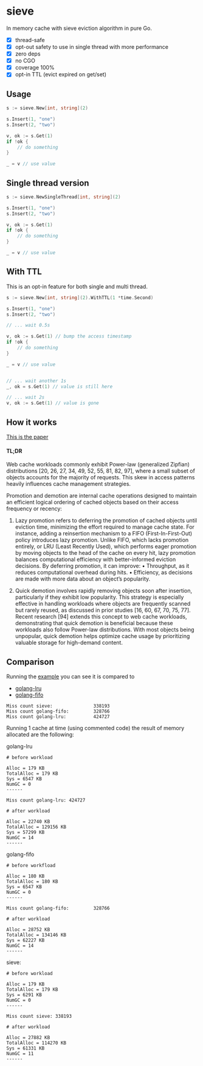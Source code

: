 # sieve

In memory cache with sieve eviction algorithm in pure Go.

- [x] thread-safe
- [x] opt-out safety to use in single thread with more performance
- [x] zero deps
- [x] no CGO
- [x] coverage 100%
- [x] opt-in TTL (evict expired on get/set)

## Usage

```go
s := sieve.New[int, string](2)

s.Insert(1, "one")
s.Insert(2, "two")

v, ok := s.Get(1)
if !ok {
    // do something
}

_ = v // use value
```

## Single thread version

```go
s := sieve.NewSingleThread[int, string](2)

s.Insert(1, "one")
s.Insert(2, "two")

v, ok := s.Get(1)
if !ok {
    // do something
}

_ = v // use value
```

## With TTL

This is an opt-in feature for both single and multi thread.

```go
s := sieve.New[int, string](2).WithTTL(1 *time.Second)

s.Insert(1, "one")
s.Insert(2, "two")

// ... wait 0.5s

v, ok := s.Get(1) // bump the access timestamp
if !ok {
    // do something
}

_ = v // use value


// ... wait another 1s
_, ok = s.Get(1) // value is still here

// ... wait 2s
v, ok := s.Get(1) // value is gone
```


## How it works

[This is the paper](https://yazhuozhang.com/assets/publication/nsdi24-sieve.pdf)

#### TL;DR

Web cache workloads commonly exhibit Power-law (generalized Zipfian) distributions [20, 26, 27, 34, 49, 52, 55, 81, 82, 97], where a small subset of objects accounts for the majority of requests. This skew in access patterns heavily influences cache management strategies.

Promotion and demotion are internal cache operations designed to maintain an efficient logical ordering of cached objects based on their access frequency or recency:

1.	Lazy promotion refers to deferring the promotion of cached objects until eviction time, minimizing the effort required to manage cache state. For instance, adding a reinsertion mechanism to a FIFO (First-In-First-Out) policy introduces lazy promotion. Unlike FIFO, which lacks promotion entirely, or LRU (Least Recently Used), which performs eager promotion by moving objects to the head of the cache on every hit, lazy promotion balances computational efficiency with better-informed eviction decisions. By deferring promotion, it can improve:
	•	Throughput, as it reduces computational overhead during hits.
	•	Efficiency, as decisions are made with more data about an object’s popularity.

2.	Quick demotion involves rapidly removing objects soon after insertion, particularly if they exhibit low popularity. This strategy is especially effective in handling workloads where objects are frequently scanned but rarely reused, as discussed in prior studies [16, 60, 67, 70, 75, 77]. Recent research [94] extends this concept to web cache workloads, demonstrating that quick demotion is beneficial because these workloads also follow Power-law distributions. With most objects being unpopular, quick demotion helps optimize cache usage by prioritizing valuable storage for high-demand content.

## Comparison

Running the [example](./examples/main.go) you can see it is compared to 
 - [golang-lru](github.com/hashicorp/golang-lru)
 - [golang-fifo](github.com/scalalang2/golang-fifo)
```
Miss count sieve:               338193
Miss count golang-fifo:         328766
Miss count golang-lru:          424727
```

Running 1 cache at time (using commented code) the result of memory allocated are the following:

golang-lru
```
# before workload

Alloc = 179 KB
TotalAlloc = 179 KB
Sys = 6547 KB
NumGC = 0
------

Miss count golang-lru: 424727

# after workload

Alloc = 22740 KB
TotalAlloc = 129156 KB
Sys = 57299 KB
NumGC = 14
------
```

golang-fifo
```
# before workfload

Alloc = 180 KB
TotalAlloc = 180 KB
Sys = 6547 KB
NumGC = 0
------

Miss count golang-fifo:         328766

# after workload

Alloc = 28752 KB
TotalAlloc = 134146 KB
Sys = 62227 KB
NumGC = 14
------
```

sieve:
```
# before workload

Alloc = 179 KB
TotalAlloc = 179 KB
Sys = 6291 KB
NumGC = 0
------

Miss count sieve: 338193

# after workload

Alloc = 27882 KB
TotalAlloc = 114270 KB
Sys = 61331 KB
NumGC = 11
------
```
